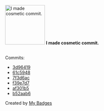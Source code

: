 <img src="https://my-badges.github.io/my-badges/cosmetic-commit.png" alt="I made cosmetic commit." title="I made cosmetic commit." width="128">
<strong>I made cosmetic commit.</strong>
<br><br>

Commits:

- <a href="https://github.com/andrewjswan/esphome-config/commit/3d96419c7ffc3a433d12799c32bb212456e3486f">3d96419</a>
- <a href="https://github.com/andrewjswan/esphome-update-addon/commit/61c5948444288e0828be5a6bd0d7457a0757ec8b">61c5948</a>
- <a href="https://github.com/andrewjswan/esphome-update-addon/commit/7f3d6acb6b5f6b1d5a49a2ca07336c40bcd126b1">7f3d6ac</a>
- <a href="https://github.com/andrewjswan/blackout-addons/commit/f39e7d7eafe54fa6cae973c1544c262a9096c128">f39e7d7</a>
- <a href="https://github.com/andrewjswan/esphome-components/commit/af301b5e2d8da9e596709a86324c8118048df316">af301b5</a>
- <a href="https://github.com/andrewjswan/esphome-components/commit/b52aab675ad357bf5610c27e751c93da9cd56849">b52aab6</a>


Created by <a href="https://github.com/my-badges/my-badges">My Badges</a>